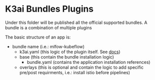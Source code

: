 # K3ai Bundles Plugins

Under this folder will be published all the official supported bundles.
A bundle is a combination of multiple plugins

The basic structure of an app is:

- bundle name (i.e.: mlfow-kubeflow)
  - k3ai.yaml (this logic of the plugin itself. See [docs]("https://docs.k3a.in/1002/build-an-application-plugin))
  - base (this contain the bundle installation logic)
    - bundle.yaml (contains the application installation references)
  - overlays (this is optional and contain the logic to add specific pre/post requirments, i.e.: install istio before pipelines)
